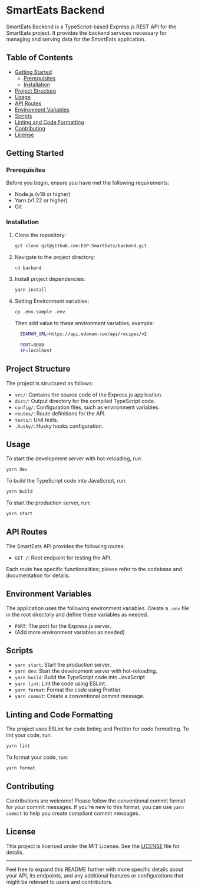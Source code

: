 # SmartEats Backend

SmartEats Backend is a TypeScript-based Express.js REST API for the SmartEats project. It provides the backend services necessary for managing and serving data for the SmartEats application.

## Table of Contents

- [Getting Started](#getting-started)
  - [Prerequisites](#prerequisites)
  - [Installation](#installation)
- [Project Structure](#project-structure)
- [Usage](#usage)
- [API Routes](#api-routes)
- [Environment Variables](#environment-variables)
- [Scripts](#scripts)
- [Linting and Code Formatting](#linting-and-code-formatting)
- [Contributing](#contributing)
- [License](#license)

## Getting Started

### Prerequisites

Before you begin, ensure you have met the following requirements:

- Node.js (v18 or higher)
- Yarn (v1.22 or higher)
- Git

### Installation

1. Clone the repository:

   ```bash
   git clone git@github.com:ESP-SmartEats/backend.git
   ```

2. Navigate to the project directory:

   ```bash
   cd backend
   ```

3. Install project dependencies:

   ```bash
   yarn install
   ```
4. Setting Environment variables:
   ```bash
   cp .env.sample .env
   ```
    Then add value to these environment variables, example:
    ```bash
      EDAMAM_URL=https://api.edamam.com/api/recipes/v2
      
      PORT=8080
      IP=localhost
    ```
## Project Structure

The project is structured as follows:

- `src/`: Contains the source code of the Express.js application.
- `dist/`: Output directory for the compiled TypeScript code.
- `config/`: Configuration files, such as environment variables.
- `routes/`: Route definitions for the API.
- `tests/`: Unit tests.
- `.husky/`: Husky hooks configuration.

## Usage

To start the development server with hot-reloading, run:

```bash
yarn dev
```

To build the TypeScript code into JavaScript, run:

```bash
yarn build
```

To start the production server, run:

```bash
yarn start
```

## API Routes

The SmartEats API provides the following routes:

- `GET /`: Root endpoint for testing the API.

Each route has specific functionalities; please refer to the codebase and documentation for details.

## Environment Variables

The application uses the following environment variables. Create a `.env` file in the root directory and define these variables as needed.

- `PORT`: The port for the Express.js server.
- (Add more environment variables as needed)

## Scripts

- `yarn start`: Start the production server.
- `yarn dev`: Start the development server with hot-reloading.
- `yarn build`: Build the TypeScript code into JavaScript.
- `yarn lint`: Lint the code using ESLint.
- `yarn format`: Format the code using Prettier.
- `yarn commit`: Create a conventional commit message.

## Linting and Code Formatting

The project uses ESLint for code linting and Prettier for code formatting. To lint your code, run:

```bash
yarn lint
```

To format your code, run:

```bash
yarn format
```

## Contributing

Contributions are welcome! Please follow the conventional commit format for your commit messages. If you're new to this format, you can use `yarn commit` to help you create compliant commit messages.

## License

This project is licensed under the MIT License. See the [LICENSE](LICENSE) file for details.

---

Feel free to expand this README further with more specific details about your API, its endpoints, and any additional features or configurations that might be relevant to users and contributors.
